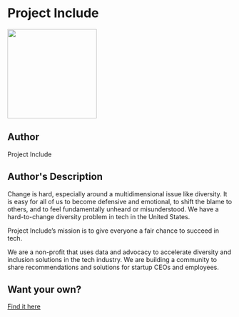 # Project Include

<img src="https://d3vv6lp55qjaqc.cloudfront.net/items/2p1U2G2I3O2k3d3q400Y/Image%202018-08-29%20at%208.32.40%20AM.png" width="200" height="200" />

## Author

Project Include

## Author's Description

Change is hard, especially around a multidimensional issue like diversity. It is easy for all of us to become defensive and emotional, to shift the blame to others, and to feel fundamentally unheard or misunderstood. We have a hard-to-change diversity problem in tech in the United States.

Project Include’s mission is to give everyone a fair chance to succeed in tech.

We are a non-profit that uses data and advocacy to accelerate diversity and inclusion solutions in the tech industry. We are building a community to share recommendations and solutions for startup CEOs and employees.

## Want your own?

<a href="https://cottonbureau.com/products/project-include-the-question-tee" alt="Buy Now">Find it here</a>
